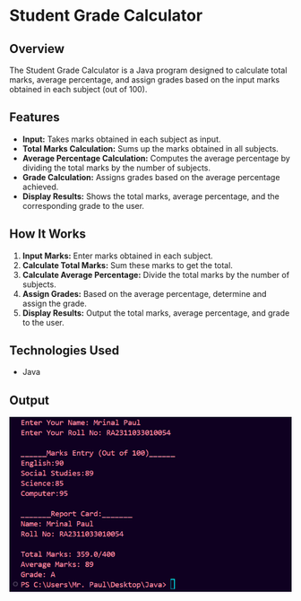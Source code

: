 # Student Grade Calculator

## Overview
The Student Grade Calculator is a Java program designed to calculate total marks, average percentage, and assign grades based on the input marks obtained in each subject (out of 100).

## Features
- **Input:** Takes marks obtained in each subject as input.
- **Total Marks Calculation:** Sums up the marks obtained in all subjects.
- **Average Percentage Calculation:** Computes the average percentage by dividing the total marks by the number of subjects.
- **Grade Calculation:** Assigns grades based on the average percentage achieved.
- **Display Results:** Shows the total marks, average percentage, and the corresponding grade to the user.

## How It Works
1. **Input Marks:** Enter marks obtained in each subject.
2. **Calculate Total Marks:** Sum these marks to get the total.
3. **Calculate Average Percentage:** Divide the total marks by the number of subjects.
4. **Assign Grades:** Based on the average percentage, determine and assign the grade.
5. **Display Results:** Output the total marks, average percentage, and grade to the user.

## Technologies Used
- Java

## Output
![Output](4.png)
